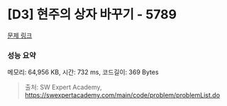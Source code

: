 # [D3] 현주의 상자 바꾸기 - 5789 

[문제 링크](https://swexpertacademy.com/main/code/problem/problemDetail.do?contestProbId=AWYygN36Qn8DFAVm) 

### 성능 요약

메모리: 64,956 KB, 시간: 732 ms, 코드길이: 369 Bytes



> 출처: SW Expert Academy, https://swexpertacademy.com/main/code/problem/problemList.do